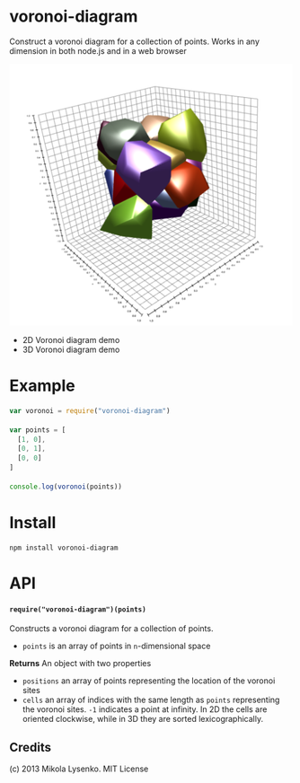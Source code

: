 voronoi-diagram
===============
Construct a voronoi diagram for a collection of points.  Works in any dimension in both node.js and in a web browser

<img src="voronoi3d.png">

* 2D Voronoi diagram demo
* 3D Voronoi diagram demo

# Example

```javascript
var voronoi = require("voronoi-diagram")

var points = [
  [1, 0],
  [0, 1],
  [0, 0]
]

console.log(voronoi(points))
```

# Install

```
npm install voronoi-diagram
```

# API

#### `require("voronoi-diagram")(points)`
Constructs a voronoi diagram for a collection of points.

* `points` is an array of points in `n`-dimensional space

**Returns** An object with two properties

* `positions` an array of points representing the location of the voronoi sites
* `cells` an array of indices with the same length as `points` representing the voronoi sites.  `-1` indicates a point at infinity.  In 2D the cells are oriented clockwise, while in 3D they are sorted lexicographically.

## Credits
(c) 2013 Mikola Lysenko. MIT License